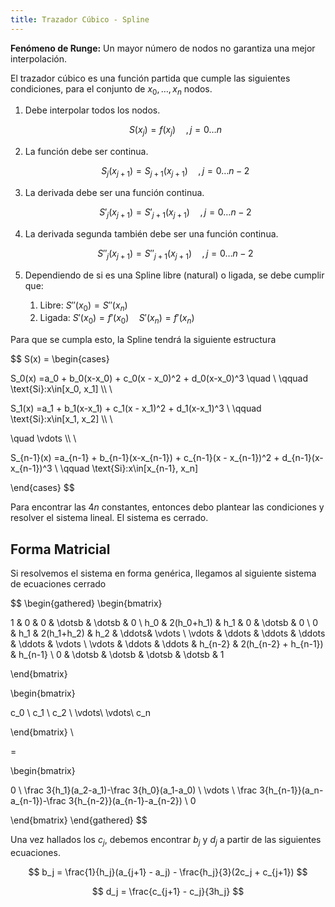 ```yaml
---
title: Trazador Cúbico - Spline
---
```


**Fenómeno de Runge:** Un mayor número de nodos no garantiza una mejor interpolación.

El trazador cúbico es una función partida que cumple las siguientes condiciones, para el conjunto de $x_0, \dots, x_n$ nodos.

1. Debe interpolar todos los nodos.

	$$
    S(x_j) = f(x_j) \quad, j=0\dots n
    $$

2. La función debe ser continua.

	$$
    S_j(x_{j+1}) = S_{j+1}(x_{j+1})\quad ,j = 0\dots n{-}2
    $$

3. La derivada debe ser una función continua.

	$$
    S'_j(x_{j+1}) = S'_{j+1}(x_{j+1})\quad ,j = 0\dots n{-}2
    $$

4. La derivada segunda también debe ser una función continua.

	$$
    S''_j(x_{j+1}) = S''_{j+1}(x_{j+1})\quad ,j = 0\dots n{-}2
    $$

5. Dependiendo de si es una Spline libre (natural) o ligada, se debe cumplir que:
	1. Libre: $S''(x_0) = S''(x_n)$
	2. Ligada: $S'(x_0) = f'(x_0) \quad S'(x_n) = f'(x_n)$

Para que se cumpla esto, la Spline tendrá la siguiente estructura

$$
S(x) = \begin{cases}

S_0(x) =a_0 + b_0(x-x_0) + c_0(x - x_0)^2 + d_0(x-x_0)^3 \quad \\ \qquad \text{Si}:x\in[x_0, x_1] \\\ \\

S_1(x) =a_1 + b_1(x-x_1) + c_1(x - x_1)^2 + d_1(x-x_1)^3 \\ \qquad \text{Si}:x\in[x_1, x_2] \\\ \\

\quad \vdots \\\ \\

S_{n-1}(x) =a_{n-1} + b_{n-1}(x-x_{n-1}) + c_{n-1}(x - x_{n-1})^2 + d_{n-1}(x-x_{n-1})^3 \\ \qquad \text{Si}:x\in[x_{n-1}, x_n]

\end{cases}
$$

Para encontrar las $4n$ constantes, entonces debo plantear las condiciones y resolver el sistema lineal. El sistema es cerrado.

## Forma Matricial

Si resolvemos el sistema en forma genérica, llegamos al siguiente sistema de ecuaciones cerrado

$$
\begin{gathered}
\begin{bmatrix}

1 & 0 & 0 & \dotsb & \dotsb & 0 \\
h_0 & 2(h_0+h_1) & h_1 & 0 & \dotsb & 0 \\
0 & h_1 & 2(h_1+h_2) & h_2 & \ddots& \vdots \\
\vdots & \ddots & \ddots & \ddots & \ddots & \vdots \\
\vdots & \ddots & \ddots & h_{n-2} & 2(h_{n-2} + h_{n-1}) & h_{n-1} \\
0 & \dotsb & \dotsb & \dotsb & \dotsb & 1

\end{bmatrix} 

\begin{bmatrix}

c_0 \\ c_1 \\ c_2 \\ \vdots\\ \vdots\\ c_n

\end{bmatrix} \\

= 

\begin{bmatrix}

0 \\
\frac 3{h_1}(a_2-a_1)-\frac 3{h_0}(a_1-a_0) \\
\vdots \\
\frac 3{h_{n-1}}(a_n-a_{n-1})-\frac 3{h_{n-2}}(a_{n-1}-a_{n-2}) \\
0

\end{bmatrix}
\end{gathered}
$$

Una vez hallados los $c_j$, debemos encontrar $b_j$ y $d_j$ a partir de las siguientes ecuaciones.

$$
b_j = \frac{1}{h_j}(a_{j+1} - a_j) - \frac{h_j}{3}(2c_j + c_{j+1})
$$

$$
d_j = \frac{c_{j+1} - c_j}{3h_j}
$$
